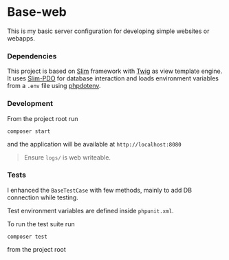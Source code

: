 # Base-web

This is my basic server configuration for developing simple websites or webapps.

### Dependencies

This project is based on [Slim](https://www.slimframework.com) framework with 
[Twig](https://twig.symfony.com/) as view template engine.
It uses [Slim-PDO](https://github.com/FaaPz/Slim-PDO) for database interaction and
loads environment variables from a `.env` file using [phpdotenv](https://github.com/vlucas/phpdotenv).

### Development

From the project root run 
```
composer start
```
and the application will be available at `http://localhost:8080`
> Ensure `logs/` is web writeable.


### Tests
I enhanced the `BaseTestCase` with few methods, mainly to add DB connection while testing.

Test environment variables are defined inside `phpunit.xml`.

To run the test suite run
```
composer test
```
from the project root

